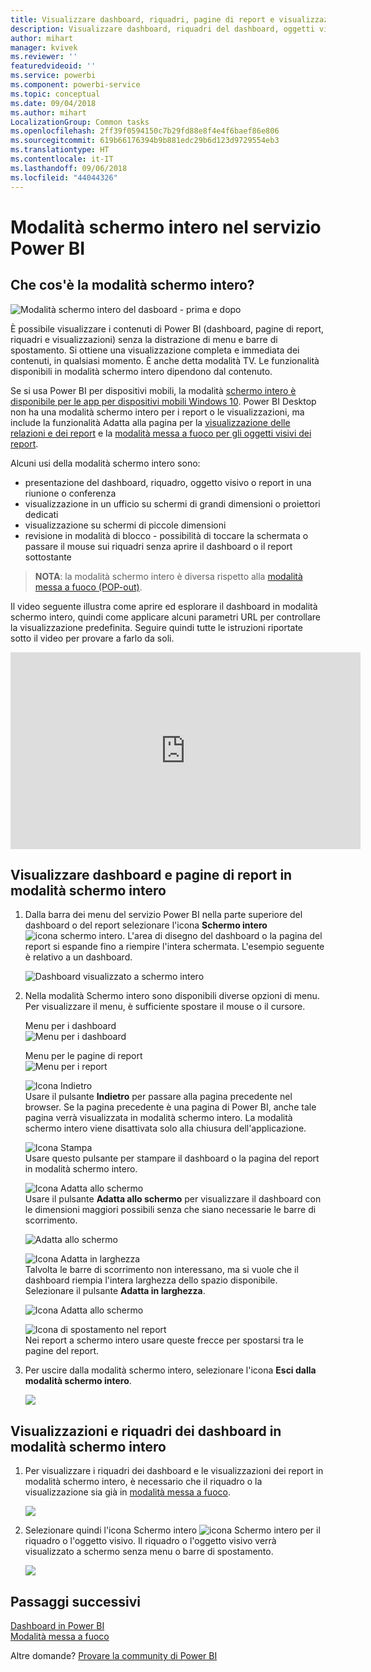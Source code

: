 ```yaml
---
title: Visualizzare dashboard, riquadri, pagine di report e visualizzazioni in modalità schermo intero
description: Visualizzare dashboard, riquadri del dashboard, oggetti visivi dei report e pagine di report in modalità schermo intero, definita anche *modalità TV*.
author: mihart
manager: kvivek
ms.reviewer: ''
featuredvideoid: ''
ms.service: powerbi
ms.component: powerbi-service
ms.topic: conceptual
ms.date: 09/04/2018
ms.author: mihart
LocalizationGroup: Common tasks
ms.openlocfilehash: 2ff39f0594150c7b29fd88e8f4e4f6baef86e806
ms.sourcegitcommit: 619b66176394b9b881edc29b6d123d9729554eb3
ms.translationtype: HT
ms.contentlocale: it-IT
ms.lasthandoff: 09/06/2018
ms.locfileid: "44044326"
---
```

# <a name="full-screen-mode-in-power-bi-service"></a>Modalità schermo intero nel servizio Power BI
## <a name="what-is-full-screen-mode"></a>Che cos'è la modalità schermo intero?
![Modalità schermo intero del dasboard - prima e dopo](media/service-fullscreen-mode/power-bi-full-screen-comparison.png)

È possibile visualizzare i contenuti di Power BI (dashboard, pagine di report, riquadri e visualizzazioni) senza la distrazione di menu e barre di spostamento.  Si ottiene una visualizzazione completa e immediata dei contenuti, in qualsiasi momento. È anche detta modalità TV. Le funzionalità disponibili in modalità schermo intero dipendono dal contenuto. 

Se si usa Power BI per dispositivi mobili, la modalità [schermo intero è disponibile per le app per dispositivi mobili Windows 10](mobile-windows-10-app-presentation-mode.md). Power BI Desktop non ha una modalità schermo intero per i report o le visualizzazioni, ma include la funzionalità Adatta alla pagina per la [visualizzazione delle relazioni e dei report](desktop-report-view.md) e la [modalità messa a fuoco per gli oggetti visivi dei report](service-focus-mode.md).

 

Alcuni usi della modalità schermo intero sono:

* presentazione del dashboard, riquadro, oggetto visivo o report in una riunione o conferenza
* visualizzazione in un ufficio su schermi di grandi dimensioni o proiettori dedicati
* visualizzazione su schermi di piccole dimensioni
* revisione in modalità di blocco - possibilità di toccare la schermata o passare il mouse sui riquadri senza aprire il dashboard o il report sottostante

> **NOTA**: la modalità schermo intero è diversa rispetto alla [modalità messa a fuoco (POP-out)](service-focus-mode.md).
> 
> 

Il video seguente illustra come aprire ed esplorare il dashboard in modalità schermo intero, quindi come applicare alcuni parametri URL per controllare la visualizzazione predefinita. Seguire quindi tutte le istruzioni riportate sotto il video per provare a farlo da soli.

<iframe width="560" height="315" src="https://www.youtube.com/embed/c31gZkyvC54" frameborder="0" allowfullscreen></iframe>

## <a name="dashboards-and-report-pages-in-full-screen-mode"></a>Visualizzare dashboard e pagine di report in modalità schermo intero
1. Dalla barra dei menu del servizio Power BI nella parte superiore del dashboard o del report selezionare l'icona **Schermo intero** ![icona schermo intero](media/service-fullscreen-mode/power-bi-full-screen-icon.png). L'area di disegno del dashboard o la pagina del report si espande fino a riempire l'intera schermata. L'esempio seguente è relativo a un dashboard.
   
      ![Dashboard visualizzato a schermo intero](media/service-fullscreen-mode/power-bi-dash-full-screen.png)
2. Nella modalità Schermo intero sono disponibili diverse opzioni di menu.  Per visualizzare il menu, è sufficiente spostare il mouse o il cursore. 
   
     Menu per i dashboard    
     ![Menu per i dashboard](media/service-fullscreen-mode/power-bi-full-screen-menu-dashboard.png)    
   
     Menu per le pagine di report    
    ![Menu per i report](media/service-fullscreen-mode/power-bi-report-menu.png)    
   
    ![Icona Indietro](media/service-fullscreen-mode/power-bi-back-icon.png)    
    Usare il pulsante **Indietro** per passare alla pagina precedente nel browser. Se la pagina precedente è una pagina di Power BI, anche tale pagina verrà visualizzata in modalità schermo intero.  La modalità schermo intero viene disattivata solo alla chiusura dell'applicazione.
   
    ![Icona Stampa](media/service-fullscreen-mode/power-bi-print-icon.png)    
    Usare questo pulsante per stampare il dashboard o la pagina del report in modalità schermo intero. 
   
    ![Icona Adatta allo schermo](media/service-fullscreen-mode/power-bi-fit-to-width.png)    
    Usare il pulsante **Adatta allo schermo** per visualizzare il dashboard con le dimensioni maggiori possibili senza che siano necessarie le barre di scorrimento.     
   
    ![Adatta allo schermo](media/service-fullscreen-mode/power-bi-fit-screen.png)
   
    ![Icona Adatta in larghezza](media/service-fullscreen-mode/power-bi-fit-width.png)       
    Talvolta le barre di scorrimento non interessano, ma si vuole che il dashboard riempia l'intera larghezza dello spazio disponibile. Selezionare il pulsante **Adatta in larghezza**.    
   
    ![Icona Adatta allo schermo](media/service-fullscreen-mode/power-bi-fit-to-width-new.png)
   
    ![Icona di spostamento nel report](media/service-fullscreen-mode/power-bi-report-nav2.png)       
    Nei report a schermo intero usare queste frecce per spostarsi tra le pagine del report.    
3. Per uscire dalla modalità schermo intero, selezionare l'icona **Esci dalla modalità schermo intero**.
   
      ![](media/service-fullscreen-mode/exit-fullscreen-new.png)

## <a name="visualizations-and-dashboard-tiles-in-full-screen-mode"></a>Visualizzazioni e riquadri dei dashboard in modalità schermo intero
1. Per visualizzare i riquadri dei dashboard e le visualizzazioni dei report in modalità schermo intero, è necessario che il riquadro o la visualizzazione sia già in [modalità messa a fuoco](service-focus-mode.md). 
   
    ![](media/service-fullscreen-mode/power-bi-focus3.png)
2. Selezionare quindi l'icona Schermo intero ![icona Schermo intero](media/service-fullscreen-mode/power-bi-full-screen-icon.png)  per il riquadro o l'oggetto visivo. Il riquadro o l'oggetto visivo verrà visualizzato a schermo senza menu o barre di spostamento.
   
    ![](media/service-fullscreen-mode/power-bi-fullscreen.png)

## <a name="next-steps"></a>Passaggi successivi
[Dashboard in Power BI](service-dashboards.md)  
[Modalità messa a fuoco](service-focus-mode.md)    

Altre domande? [Provare la community di Power BI](http://community.powerbi.com/)


